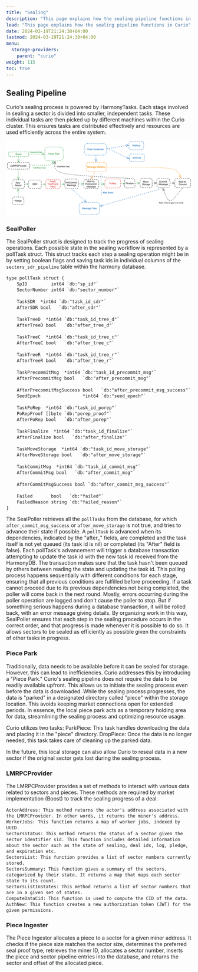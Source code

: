```yaml
---
title: "Sealing"
description: "This page explains how the sealing pipeline functions in Curio"
lead: "This page explains how the sealing pipeline functions in Curio"
date: 2024-03-19T21:24:38+04:00
lastmod: 2024-03-19T21:24:38+04:00
menu:
  storage-providers:
    parent: "curio"
weight: 115
toc: true
---
```


## Sealing Pipeline
Curio's sealing process is powered by HarmonyTasks. Each stage involved in sealing a sector is divided into smaller, independent tasks.
These individual tasks are then picked up by different machines within the Curio cluster.
This ensures tasks are distributed effectively and resources are used efficiently across the entire system.


![Overview of Curio sealing pipeline](curio-sealing.png)

### SealPoller

The SealPoller struct is designed to track the progress of sealing operations. Each possible state in the sealing workflow is represented by a pollTask struct.
This struct tracks each step a sealing operation might be in by setting boolean flags and saving task ids in individual columns of the `sectors_sdr_pipeline` table within the harmony database.

```text
type pollTask struct {
	SpID         int64 `db:"sp_id"`
	SectorNumber int64 `db:"sector_number"`

	TaskSDR  *int64 `db:"task_id_sdr"`
	AfterSDR bool   `db:"after_sdr"`

	TaskTreeD  *int64 `db:"task_id_tree_d"`
	AfterTreeD bool   `db:"after_tree_d"`

	TaskTreeC  *int64 `db:"task_id_tree_c"`
	AfterTreeC bool   `db:"after_tree_c"`

	TaskTreeR  *int64 `db:"task_id_tree_r"`
	AfterTreeR bool   `db:"after_tree_r"`

	TaskPrecommitMsg  *int64 `db:"task_id_precommit_msg"`
	AfterPrecommitMsg bool   `db:"after_precommit_msg"`

	AfterPrecommitMsgSuccess bool   `db:"after_precommit_msg_success"`
	SeedEpoch                *int64 `db:"seed_epoch"`

	TaskPoRep  *int64 `db:"task_id_porep"`
	PoRepProof []byte `db:"porep_proof"`
	AfterPoRep bool   `db:"after_porep"`

	TaskFinalize  *int64 `db:"task_id_finalize"`
	AfterFinalize bool   `db:"after_finalize"`

	TaskMoveStorage  *int64 `db:"task_id_move_storage"`
	AfterMoveStorage bool   `db:"after_move_storage"`

	TaskCommitMsg  *int64 `db:"task_id_commit_msg"`
	AfterCommitMsg bool   `db:"after_commit_msg"`

	AfterCommitMsgSuccess bool `db:"after_commit_msg_success"`

	Failed       bool   `db:"failed"`
	FailedReason string `db:"failed_reason"`
}
```

The SealPoller retrieves all the `pollTasks` from the database, for which `after_commit_msg_success` or `after_move_storage` is not true, and tries to advance their state if possible.
A `pollTask` is advanced when its dependencies, indicated by the "after_" fields, are completed and the task itself is not yet queued (its task id is nil) or completed (its "After" field is false).
Each pollTask's advancement will trigger a database transaction attempting to update the task id with the new task id received from the HarmonyDB.
The transaction makes sure that the task hasn't been queued by others between reading the state and updating the task id.
This polling process happens sequentially with different conditions for each stage, ensuring that all previous conditions are fulfilled before proceeding.
If a task cannot proceed due to its previous dependencies not being completed, the poller will come back in the next round.
Mostly, errors occurring during the poller operation are logged and don't cause the poller to stop. But if something serious happens during a database transaction, it will be rolled back, with an error message giving details.
By organizing work in this way, SealPoller ensures that each step in the sealing procedure occurs in the correct order, and that progress is made whenever it is possible to do so.
It allows sectors to be sealed as efficiently as possible given the constraints of other tasks in progress.

### Piece Park

Traditionally, data needs to be available before it can be sealed for storage. However, this can lead to inefficiencies. Curio addresses this by introducing a "Piece Park."
Curio's sealing pipeline does not require the data to be readily available upfront. This allows us to initiate the sealing process even before the data is downloaded.
While the sealing process progresses, the data is "parked" in a designated directory called "piece" within the storage location.
This avoids keeping market connections open for extended periods. In essence, the local piece park acts as a temporary holding area for data, streamlining the sealing process and optimizing resource usage.

Curio utilizes two tasks:
ParkPiece: This task handles downloading the data and placing it in the "piece" directory.
DropPiece: Once the data is no longer needed, this task takes care of cleaning up the parked data.

In the future, this local storage can also allow Curio to reseal data in a new sector if the original sector gets lost during the sealing process.

### LMRPCProvider

The LMRPCProvider provides a set of methods to interact with various data related to sectors and pieces. These methods are required by market implementation (Boost) to track the sealing progress of a deal.
```text
ActorAddress: This method returns the actor's address associated with the LMRPCProvider. In other words, it returns the miner's address.
WorkerJobs: This function returns a map of worker jobs, indexed by UUID.
SectorsStatus: This method returns the status of a sector given the sector identifier sid. This function includes detailed information about the sector such as the state of sealing, deal ids, log, pledge, and expiration etc.
SectorsList: This function provides a list of sector numbers currently stored.
SectorsSummary: This function gives a summary of the sectors, categorized by their state. It returns a map that maps each sector state to its count.
SectorsListInStates: This method returns a list of sector numbers that are in a given set of states.
ComputeDataCid: This function is used to compute the CID of the data.
AuthNew: This function creates a new authorization token (JWT) for the given permissions.
```

### Piece Ingester
The Piece Ingestor allocates a piece to a sector for a given miner address.
It checks if the piece size matches the sector size, determines the preferred seal proof type, retrieves the miner ID, allocates a sector number,
inserts the piece and sector pipeline entries into the database, and returns the sector and offset of the allocated piece.
